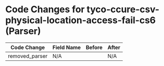 # Code Changes for tyco-ccure-csv-physical-location-access-fail-cs6 (Parser)

| Code Change | Field Name | Before | After |
|-------------|------------|--------|-------|
| removed_parser | N/A |  | N/A |